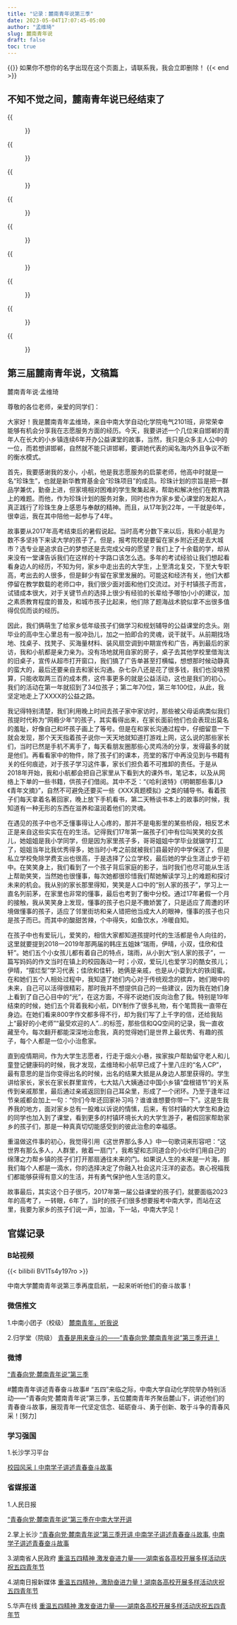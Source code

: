 ```yaml
---
title: "记录：麓南青年说第三季"
date: 2023-05-04T17:07:45-05:00
author: "孟维琦"
slug: 麓南青年说
draft: false
toc: true
---
```


{{<block class="caution" >}}
如果你不想你的名字出现在这个页面上，请联系我，我会立即删除！
{{< end >}}

## 不知不觉之间，麓南青年说已经结束了

<div class="row">
<div class="col-12 col-md-6 col-lg-4 item">
{{<figure src="/image/麓南青年说/1.jpg">}}
</div>

<div class="col-12 col-md-6 col-lg-4 item">
{{<figure src="/image/麓南青年说/2.jpg">}}
</div>

<div class="col-12 col-md-6 col-lg-4 item">
{{<figure src="/image/麓南青年说/3.jpg">}}
</div>

<div class="col-12 col-md-6 col-lg-4 item">
{{<figure src="/image/麓南青年说/4.jpg">}}
</div>

<div class="col-12 col-md-6 col-lg-4 item">
{{<figure src="/image/麓南青年说/5.jpg">}}
</div>

<div class="col-12 col-md-6 col-lg-4 item">
{{<figure src="/image/麓南青年说/6.jpg">}}
</div>

<div class="col-12 col-md-6 col-lg-4 item">
{{<figure src="/image/麓南青年说/7.jpg">}}
</div>

<div class="col-12 col-md-6 col-lg-4 item">
{{<figure src="/image/麓南青年说/8.jpg">}}
</div>

<div class="col-12 col-md-6 col-lg-4 item">
{{<figure src="/image/麓南青年说/9.jpg">}}
</div>
</div>


## 第三届麓南青年说，文稿篇

麓南青年说·孟维琦

尊敬的各位老师，亲爱的同学们：

大家好！我是麓南青年孟维琦，来自中南大学自动化学院电气2101班，非常荣幸能够有机会分享我在志愿服务方面的经历。今天，我要讲述一个几位来自邯郸的青年人在长大的小乡镇连续6年开办公益课堂的故事，当然，我只是众多主人公中的一位，而若想讲邯郸，自然就不能只讲邯郸，要讲她代表的闻名海内外且争议不断的衡水模式。

首先，我要感谢我的发小，小航，他是我志愿服务的启蒙老师，他高中时就是一名“珍珠生”，也就是新华教育基金会“珍珠项目”的成员。珍珠计划的宗旨是把一群品学兼优，勤奋上进，但家境相对困难的学生聚集起来，帮助和解决他们在教育路上的难题。而他，作为珍珠计划的服务对象，同时也作为家乡爱心课堂的发起人，真正践行了珍珠生身上感恩与奉献的精神。而且，从17年到22年，一干就是6年，很幸运，我在其中陪他一起参与了4年。

故事要从2017年高考结束后的暑假说起。当时高考分数下来以后，我和小航是为数不多坚持下来读大学的孩子了。但是，报考院校是要留在家乡附近还是去大城市？选专业是追求自己的梦想还是去完成父母的愿望？我们上了十余载的学，却从来没有一堂课告诉我们在这样的十字路口该怎么选。多年的考试经验让我们想起看看身边人的经历，不知为何，家乡中走出去的大学生，上至清北复交，下至大专职高，考出去的人很多，但是鲜少有留在家里发展的。可能这和经济有关，他们大都停留在教学数载的老师口中，我们很少面对面和他们交流过。对于村镇孩子而言，试错成本很大，对于关键节点的选择上很少有经验的长辈给予哪怕小小的建议，加之素质教育程度的普及，和城市孩子比起来，他们除了题海战术貌似拿不出很多值得侃侃而谈的经历。 

因此，我们俩萌生了给家乡低年级孩子们做学习和规划辅导的公益课堂的念头。刚毕业的高中生心里总有一股冲劲儿，加之一拍即合的灵魂，说干就干。从前期找场地、找桌子、找凳子、买海量材料、装风扇空调到中期宣传和广告，再到最后的家访，我和小航都是亲力亲为。没有场地就用自家的房子，桌子去其他学校里借淘汰的旧桌子，宣传从超市打开窗口，我们搞了广告单甚至打横幅，想想那时候动静真的蛮大的，最后还要亲自去和家长沟通。杂七杂八还是花了很多钱，我们也没啥预算，只能收取两三百的成本费，这件事更多的就是公益活动，这也是我们的初心。我们的活动在第一年就招到了34位孩子；第二年70位，第三年100位，从此，我坚定地走上了XXXX的公益之路。

我记得特别清楚，我们利用晚上时间去孩子家中家访时，那些被父母诟病类似我们孩提时代称为“网瘾少年”的孩子，其实看得出来，在家长面前他们也会表现出莫名的羞耻，好像自己和坏孩子画上了等号。但是在和家长沟通过程中，仔细留意一下就会发现，那个天天指着孩子说你一天天地就知道打游戏上网，这么说的那些家长们，当时已然是手机不离手了，每天看朋友圈那些心灵鸡汤的分享，发得最多的就是他们。再看看家中的物件，除了孩子们的课本，亮堂的客厅中再没见到与书籍有关的任何痕迹，对于孩子学习这件事，家长们担负着不可推卸的责任。于是从2018年开始，我和小航都会把自己家里从下看到大的课外书，笔记本，以及从网络上下单的一些书籍，供孩子们借阅。其中不乏：“《哈利波特》《明朝那些事儿》《青年文摘》”，自然不可避免还要买一些《XXX真题模拟》之类的辅导书。看着孩子们每天拿着名著回家，晚上放下手机看书，第二天畅谈书本上的故事的时候，我知道有一种无形的东西在滋养和温润着他们的灵魂。

在遇见的孩子中也不乏懂事得让人心疼的，那并不是电影里的某些桥段，相反艺术正是来自这些实实在在的生活。记得我们17年第一届孩子们中有位叫笑笑的女孩儿，她姐姐是我小学同学，但是因为家里孩子多，哥哥姐姐中学毕业就辍学打工了，姐姐当年比我优秀得多，她当时小考之前就被我们县最好的中学保送了，但是私立学校免除学费支出也很高，于是选择了公立学校，最后她的学业生涯止步于初中。在笑笑身上，我们看到了一个孩子背后家庭的影子，当时我们也尽可能从生活上帮助笑笑，当然她也很懂事，每次她都很珍惜我们帮她解读学习上的难题和探讨未来的机会。我从别的家长那里得知，笑笑是人口中的“别人家的孩子”，学习上一直名列前茅，在家里也非常的懂事，最后也考到了衡中分校。通过17年暑假一个月的接触，我从笑笑身上发现，懂事的孩子也只是不撒娇罢了，只是适应了周遭的环境做懂事的孩子，适应了邻里街坊和亲人错把他当成大人的眼神，懂事的孩子也只是孩子而已。而其中的酸甜苦辣，个中得失，如鱼饮水，冷暖自知。 

在孩子中也有爱玩儿，爱笑的，相信大家都知道孩提时代的生活都是令人向往的，这里就要提到2018—2019年那两届的韩庄五姐妹“瑞雨，伊晴，小双，佳欣和佳轩”。她们五个小女孩儿都有着自己的特点，瑞雨，从小到大“别人家的孩子”，一篇写妈妈的作文当时在镇上的校园轰动一时；小双，爱玩儿也爱学习的酷女孩儿；伊晴，“摆烂型”学习代表；佳欣和佳轩，她俩是亲戚，也是从小耍到大的铁闺蜜。在和她们五个人相处过程中，我知道了她们内心对于传统观念的摈弃，她们眼中的未来，自己可以活得很精彩，那时我并不想提供自己的一些建议，因为我在她们身上看到了自己心目中的“光”，在这方面，不得不说她们反向治愈了我。特别是19年结束的时候，她们五个背着我和小航，DIY制作了很多礼物，有个笔筒我一直带在身边。在她们看来800字作文都多得不行，却为我们写了上千字的信，还给我贴上“最好的小老师”“最受欢迎的人”…的标签，那些信和QQ空间的记录，我一直收藏至今。每次翻开都能深深地治愈我，真的觉得她们是世界上最优秀、有趣的孩子，每个人都是一位小小治愈家。 

直到疫情期间，作为大学生志愿者，行走于烟火小巷，挨家挨户帮助留守老人和儿童登记健康码的时候，我才发现，孟维琦和小航早已成了十里八庄的“名人CP”，最有意思的是当你变得出名的时候，出名的结果大抵是从身边人那里获得的。学生讲给家长，家长在家长群里宣传，七大姑八大姨通过中国小乡镇“盘根错节”的关系传到亲戚那里，最后通过亲戚返回到自己耳朵里，形成了一个闭环。乃至于逢年过节亲戚都会加上一句：“你们今年还回家补习吗？谁谁谁想要你带一下”。这是生我养我的地方，面对家乡总有一股难以诉说的情愫，后来，有邻村镇的大学生和身边的同学也加入到了课堂，看到更多的村镇环境长大的大学生游子，暑假回家帮助家乡的孩子们，那是一种真真切切能感受到的彼此治愈的幸福感。

重温做这件事的初心，我觉得引用《这世界那么多人》中一句歌词来形容吧：“这世界有那么多人，人群里，敞着一扇门”，我希望和志同道合的小伙伴们用自己的绵薄之力帮乡镇的孩子们打开那扇通往未来的门。如果说人生的未来是一片海，那我们每个人都是一滴水，你的选择决定了你融入社会这片汪洋的姿态。衷心祝福我们都能够获得有意义的生活，并有勇气保护他人生活的意义。

故事最后，其实这个日子很巧，2017年第一届公益课堂的孩子们，就要面临2023年的高考了，一转眼，6年了，当时的孩子们很多想要报考中南大学，而站在这里，我要为家乡的孩子们说一声，加油，下一站，中南大学见！


## 官媒记录

### B站视频
{{< bilibili BV1Ts4y197ro >}}

中南大学麓南青年说第三季再度启航，一起来听听他们的奋斗故事！

### 微信推文

1.中南小团子（校级）
[麓南青年，听我说](https://mp.weixin.qq.com/s/egPUR7i6KYMNTl4Hp4W4Rg)

2.归学堂（院级）
[青春是用来奋斗的——“青春向党·麓南青年说”第三季开讲！](https://mp.weixin.qq.com/s/PEg8n-WASts-eVd9_S1F8A)

### 微博

[“青春向党·麓南青年说”第三季](https://weibo.com/1871765890/MF10TadOc)

#麓南青年讲述青春奋斗故事# “五四”来临之际，中南大学自动化学院举办特别活动——“青春向党·麓南青年说”第三季，五位麓南青年齐聚岳麓山下，讲述他们的青春奋斗故事，展现青年一代坚定信念、砥砺奋斗、勇于创新、敢于斗争的青春风采！[努力]


### 学习强国
1.长沙学习平台

[校园风采丨中南学子讲述青春奋斗故事](https://article.xuexi.cn/articles/index.html?art_id=5243526570859421036&item_id=5243526570859421036&cdn=https%3A%2F%2Fregion-hunan-resource&study_style_id=video_default&pid=&ptype=-1&source=share&share_to=wx_feed)



### 省媒报道

1.人民日报

[“青春向党·麓南青年说”第三季在中南大学开讲](https://wap.peopleapp.com/article/rmh35509772/rmh35509772)

2.掌上长沙
[“青春向党·麓南青年说”第三季开讲 中南学子讲述青春奋斗故事](https://www.icswb.com/h/100104/20230504/812654_m.html),
[中南学子讲述青春奋斗故事](https://m.baidu.com/video/page?pd=video_page&nid=4182390573286536288&sign=3013284685766079933&word=%E6%B9%96%E5%8D%97%E6%97%A5%E6%8A%A5+%E9%BA%93%E5%8D%97%E9%9D%92%E5%B9%B4%E8%AF%B4&oword=%E6%B9%96%E5%8D%97%E6%97%A5%E6%8A%A5+%E9%BA%93%E5%8D%97%E9%9D%92%E5%B9%B4%E8%AF%B4&atn=index&frsrcid=48304&ext=%7B%22jsy%22%3A1%7D&top=%7B%22sfhs%22%3A1%2C%22_hold%22%3A2%7D&fr0=A&fr1=A&ms=1&lid=7842458644560695384&referlid=7842458644560695384&frorder=8&_t=1683211457007)

3.湖南省人民政府
[重温五四精神 激发奋进力量——湖南省各高校开展多样活动庆祝五四青年节](http://www.hunan.gov.cn/hnszf/hnyw/zwdt/202305/t20230505_29329069.html)

4.湖南日报新媒体
[重温五四精神，激励奋进力量！湖南各高校开展多样活动庆祝五四青年节](https://m.voc.com.cn/xhn/news/202305/17994563.html)

5.华声在线
[重温五四精神 激发奋进力量——湖南各高校开展多样活动庆祝五四青年节](https://hunan.voc.com.cn/article/202305/202305050714337508.html)







